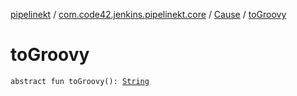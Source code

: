 [pipelinekt](../../index.md) / [com.code42.jenkins.pipelinekt.core](../index.md) / [Cause](index.md) / [toGroovy](./to-groovy.md)

# toGroovy

`abstract fun toGroovy(): `[`String`](https://kotlinlang.org/api/latest/jvm/stdlib/kotlin/-string/index.html)